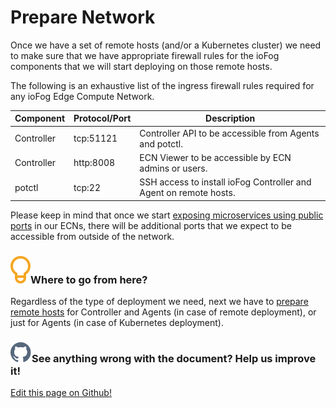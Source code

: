 # Prepare Network

Once we have a set of remote hosts (and/or a Kubernetes cluster) we need to make sure that we have appropriate firewall rules for the ioFog components that we will start deploying on those remote hosts.

The following is an exhaustive list of the ingress firewall rules required for any ioFog Edge Compute Network.

| Component  | Protocol/Port | Description                                                       |
| ---------- | ------------- | ----------------------------------------------------------------- |
| Controller | tcp:51121     | Controller API to be accessible from Agents and potctl.         |
| Controller | http:8008       | ECN Viewer to be accessible by ECN admins or users.               |
| potctl   | tcp:22        | SSH access to install ioFog Controller and Agent on remote hosts. |

Please keep in mind that once we start [exposing microservices using public ports](../applications/microservice-exposing) in our ECNs, there will be additional ports that we expect to be accessible from outside of the network.

<aside class="notifications tip">
  <h3><img src="/images/icos/ico-tip.svg" alt=""/>Where to go from here?</h3>
  <p>Regardless of the type of deployment we need, next we have to <a href="../platform-deployment/prepare-your-remote-hosts">prepare remote hosts</a> for Controller and Agents (in case of remote deployment), or just for Agents (in case of Kubernetes deployment).</p>
</aside>

<aside class="notifications contribute">
  <h3><img src="/images/icos/ico-github.svg" alt=""/>See anything wrong with the document? Help us improve it!</h3>
  <a href="https://github.com/Datasance/docs.datasance.com/edit/main/docs/platform-deployment/prepare-your-network.md"
    target="_blank">
    <p>Edit this page on Github!</p>
  </a>
</aside>
